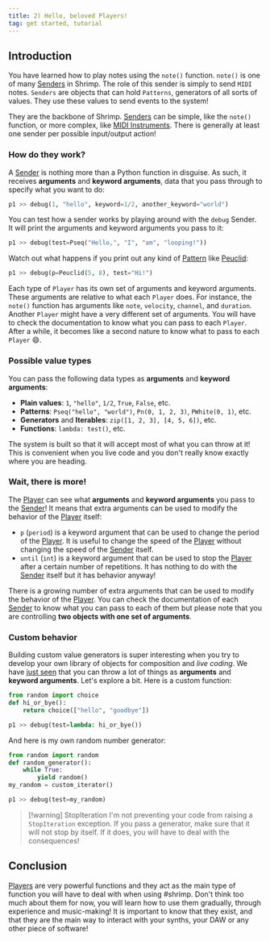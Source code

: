 ```yaml
---
title: 2) Hello, beloved Players!
tag: get started, tutorial
---
```


## Introduction

You have learned how to play notes using the `note()` function. `note()` is one of many [Senders](/reference/senders/senders) in Shrimp. The role of this sender is simply to send `MIDI` notes. `Senders` are objects that can hold `Patterns`, generators of all sorts of values. They use these values to send events to the system!

They are the backbone of Shrimp. [Senders](/reference/senders/senders) can be simple, like the `note()` function, or more complex, like [MIDI Instruments](). There is generally at least one sender per possible input/output action!

### How do they work?

A [Sender](/reference/senders/senders) is nothing more than a Python function in disguise. As such, it receives **arguments** and **keyword arguments**, data that you pass through to specify what you want to do:
```python
p1 >> debug(1, "hello", keyword=1/2, another_keyword="world")
```

You can test how a sender works by playing around with the `debug` Sender. It will print the arguments and keyword arguments you pass to it:
```python
p1 >> debug(test=Pseq("Hello,", "I", "am", "looping!"))
```

Watch out what happens if you print out any kind of [Pattern](/reference/patterns/pattern) like [Peuclid](/reference/patterns/peuclid):

```python
p1 >> debug(p=Peuclid(5, 8), test="Hi!")
```


Each type of `Player` has its own set of arguments and keyword arguments. These arguments are relative to what each `Player` does. For instance, the `note()` function has arguments like `note`, `velocity`, `channel`, and `duration`. Another `Player` might have a very different set of arguments. You will have to check the documentation to know what you can pass to each `Player`. After a while, it becomes like a second nature to know what to pass to each `Player` 😄.

### Possible value types 

You can pass the following data types as **arguments** and **keyword arguments**:
- **Plain values**: `1`, `"hello"`, `1/2`, `True`, `False`, etc.
- **Patterns**: `Pseq("hello", "world")`, `Pn(0, 1, 2, 3)`, `PWhite(0, 1)`, etc.
- **Generators** and **Iterables**: `zip([1, 2, 3], [4, 5, 6])`, etc.
- **Functions**: `lambda: test()`, etc.

The system is built so that it will accept most of what you can throw at it! This is convenient when you live code and you don't really know exactly where you are heading.

### Wait, there is more!

The [Player](/reference/player/player) can see what **arguments** and **keyword arguments** you pass to the [Sender](/reference/senders/senders)! It means that extra arguments can be used to modify the behavior of the [Player](/reference/player/player) itself:
- `p` (`period`) is a keyword argument that can be used to change the period of the [Player](/reference/player/player). It is useful to change the speed of the [Player](/reference/player/player) without changing the speed of the [Sender](/reference/senders/senders) itself.
- `until` (`int`) is a keyword argument that can be used to stop the [Player](/reference/player/player) after a certain number of repetitions. It has nothing to do with the [Sender](/reference/senders/senders) itself but it has behavior anyway!

There is a growing number of extra arguments that can be used to modify the behavior of the [Player](/reference/player/player). You can check the documentation of each [Sender](/reference/senders/senders) to know what you can pass to each of them but please note that you are controlling **two objects with one set of arguments**.

### Custom behavior

Building custom value generators is super interesting when you try to develop your own library of objects for composition and _live coding_. We have [just seen](#possible-value-types) that you can throw a lot of things as **arguments** and **keyword arguments**. Let's explore a bit. Here is a custom function:


```python
from random import choice
def hi_or_bye():
    return choice(["hello", "goodbye"])

p1 >> debug(test=lambda: hi_or_bye())
```

And here is my own random number generator:

```python
from random import random
def random_generator():
    while True:
        yield random()
my_random = custom_iterator()

p1 >> debug(test=my_random)
```

> [!warning] StopIteration
> I'm not preventing your code from raising a `StopIteration` exception. If you pass a generator, make sure that it will not stop by itself. If it does, you will have to deal with the consequences!

## Conclusion

[Players](/reference/player/player) are very powerful functions and they act as the main type of function you will have to deal with when using #shrimp. Don't think too much about them for now, you will learn how to use them gradually, through experience and music-making! It is important to know that they exist, and that they are the main way to interact with your synths, your DAW or any other piece of software!